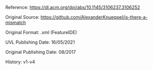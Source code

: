 Reference: https://dl.acm.org/doi/abs/10.1145/3106237.3106252

Original Source: https://github.com/AlexanderKnueppel/is-there-a-mismatch

Original Format: .xml (FeatureIDE)

UVL Publishing Date: 16/05/2021

Original Publishing Date: 08/2017

History: v1-v4
